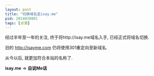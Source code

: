 ```yaml
---
layout: post
title: "切换域名至isay.me"
pid: 2014030801
tags: [点滴]
---
```


经过半年至一年的关注, 终于将http://isay.me域名入手, 已经正式将域名切换.

旧的 http://isayme.com 仍将使用301重定向至新域名.

从今以后, 就更加符合本站的名称了.

**isay.me** => **自说Me话**
